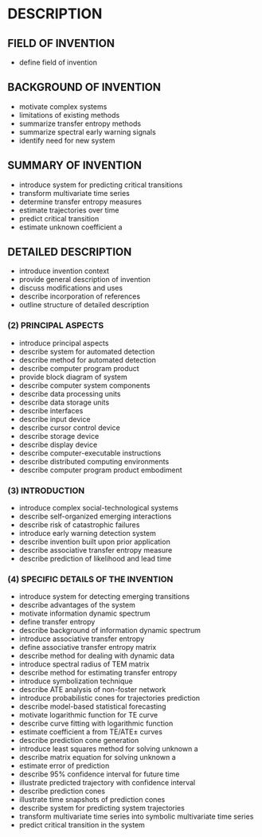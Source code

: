 # DESCRIPTION

## FIELD OF INVENTION

- define field of invention

## BACKGROUND OF INVENTION

- motivate complex systems
- limitations of existing methods
- summarize transfer entropy methods
- summarize spectral early warning signals
- identify need for new system

## SUMMARY OF INVENTION

- introduce system for predicting critical transitions
- transform multivariate time series
- determine transfer entropy measures
- estimate trajectories over time
- predict critical transition
- estimate unknown coefficient a

## DETAILED DESCRIPTION

- introduce invention context
- provide general description of invention
- discuss modifications and uses
- describe incorporation of references
- outline structure of detailed description

### (2) PRINCIPAL ASPECTS

- introduce principal aspects
- describe system for automated detection
- describe method for automated detection
- describe computer program product
- provide block diagram of system
- describe computer system components
- describe data processing units
- describe data storage units
- describe interfaces
- describe input device
- describe cursor control device
- describe storage device
- describe display device
- describe computer-executable instructions
- describe distributed computing environments
- describe computer program product embodiment

### (3) INTRODUCTION

- introduce complex social-technological systems
- describe self-organized emerging interactions
- describe risk of catastrophic failures
- introduce early warning detection system
- describe invention built upon prior application
- describe associative transfer entropy measure
- describe prediction of likelihood and lead time

### (4) SPECIFIC DETAILS OF THE INVENTION

- introduce system for detecting emerging transitions
- describe advantages of the system
- motivate information dynamic spectrum
- define transfer entropy
- describe background of information dynamic spectrum
- introduce associative transfer entropy
- define associative transfer entropy matrix
- describe method for dealing with dynamic data
- introduce spectral radius of TEM matrix
- describe method for estimating transfer entropy
- introduce symbolization technique
- describe ATE analysis of non-foster network
- introduce probabilistic cones for trajectories prediction
- describe model-based statistical forecasting
- motivate logarithmic function for TE curve
- describe curve fitting with logarithmic function
- estimate coefficient a from TE/ATE± curves
- describe prediction cone generation
- introduce least squares method for solving unknown a
- describe matrix equation for solving unknown a
- estimate error of prediction
- describe 95% confidence interval for future time
- illustrate predicted trajectory with confidence interval
- describe prediction cones
- illustrate time snapshots of prediction cones
- describe system for predicting system trajectories
- transform multivariate time series into symbolic multivariate time series
- predict critical transition in the system

